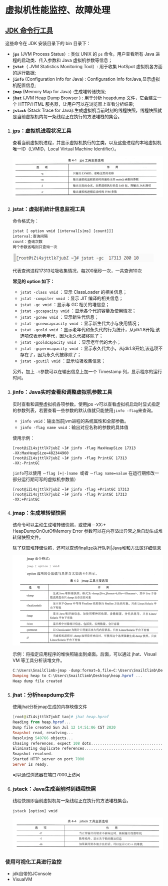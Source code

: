 # 虚拟机性能监控、故障处理

## [JDK 命令行工具](https://snailclimb.gitee.io/javaguide/#/docs/java/jvm/JDK监控和故障处理工具总结?id=jdk-命令行工具)

这些命令在 JDK 安装目录下的 bin 目录下：

- **`jps`** (JVM Process Status）: 类似 UNIX 的 `ps` 命令。用户查看所有 Java 进程的启动类、传入参数和 Java 虚拟机参数等信息；
- **`jstat`**（ JVM Statistics Monitoring Tool）: 用于收集 HotSpot 虚拟机各方面的运行数据;
- **`jinfo`** (Configuration Info for Java) : Configuration Info forJava,显示虚拟机配置信息;
- **`jmap`** (Memory Map for Java) :生成堆转储快照;
- **`jhat`** (JVM Heap Dump Browser ) : 用于分析 heapdump 文件，它会建立一个 HTTP/HTML 服务器，让用户可以在浏览器上查看分析结果;
- **`jstack`** (Stack Trace for Java):生成虚拟机当前时刻的线程快照，线程快照就是当前虚拟机内每一条线程正在执行的方法堆栈的集合。

1. ### jps：虚拟机进程状况工具

   查看当前虚拟机进程，并显示虚拟机执行的主类，以及这些进程的本地虚拟机唯一ID（LVMID，Local Virtual Machine Identifier）。

   ![image-20200712141333426](.\img\image-20200712141333426.png)

2. ### jstat：虚拟机统计信息监视工具

   命令格式为：

   ```
   jstat [ option vmid [interval[s|ms] [count]]]
   interval:查询间隔
   count：查询次数
   两个参数省略则只查询一次
   ```

   ![image-20200712142501442](.\img\image-20200712142501442.png)

   代表查询进程17313垃圾收集情况，每200毫秒一次，一共查询10次

   **常见的 option 如下：**

   - `jstat -class vmid` ：显示 ClassLoader 的相关信息；
   - `jstat -compiler vmid` ：显示 JIT 编译的相关信息；
   - `jstat -gc vmid` ：显示与 GC 相关的堆信息；
   - `jstat -gccapacity vmid` ：显示各个代的容量及使用情况；
   - `jstat -gcnew vmid` ：显示新生代信息；
   - `jstat -gcnewcapcacity vmid` ：显示新生代大小与使用情况；
   - `jstat -gcold vmid` ：显示老年代和永久代的行为统计，从jdk1.8开始,该选项仅表示老年代，因为永久代被移除了；
   - `jstat -gcoldcapacity vmid` ：显示老年代的大小；
   - `jstat -gcpermcapacity vmid` ：显示永久代大小，从jdk1.8开始,该选项不存在了，因为永久代被移除了；
   - `jstat -gcutil vmid` ：显示垃圾收集信息；

   另外，加上 `-t`参数可以在输出信息上加一个 Timestamp 列，显示程序的运行时间。

   

3. ### jinfo：Java实时查看和调整虚拟机参数工具

   实时查看和调整虚拟机各项参数。使用jps -v可以查看虚拟机启动时显式指定的参数列表，若要查看一些参数的默认值就只能使用`jinfo -flag`来查询。

   - `jinfo vmid`：输出当前jvm进程的系统属性和全部参数。
   - `jinfo -flag name vmid`：输出对应名称的参数的具体值

   使用示例：

   ```shell
   [root@iZi4sjttlk7jubZ ~]# jinfo -flag MaxHeapSize 17313
   -XX:MaxHeapSize=482344960
   [root@iZi4sjttlk7jubZ ~]# jinfo -flag PrintGC 17313    
   -XX:-PrintGC
   ```

   `jinfo`可以使用 `－flag [+|-]name `或者 `－flag name=value` 在运行期修改一部分运行期可写的虚拟机参数值）

   ```
   [root@iZi4sjttlk7jubZ ~]# jinfo -flag +PrintGC 17313
   [root@iZi4sjttlk7jubZ ~]# jinfo -flag PrintGC 17313 
   -XX:+PrintGC
   ```

4. ### jmap：生成堆转储快照

   该命令可以主动生成堆转储快照，或使用－XX:+ HeapDumpOnOutOfMemory Error 参数可以在内存溢出异常之后自动生成堆转储快照文件。

   除了获取堆转储快照，还可以查询finalize执行队列|Java堆和方法区详细信息

   ![image-20200712144628714](.\img\image-20200712144628714.png)

   示例：将指定应用程序的堆快照输出到桌面。后面，可以通过 jhat、Visual VM 等工具分析该堆文件。

   ```powershell
   C:\Users\SnailClimb>jmap -dump:format=b,file=C:\Users\SnailClimb\Desktop\heap.hprof 17340
   Dumping heap to C:\Users\SnailClimb\Desktop\heap.hprof ...
   Heap dump file created
   ```

5. ### jhat：分析heapdump文件

   使用jhat分析jmap生成的内存映像文件

   ```powershell
   [root@iZi4sjttlk7jubZ tao]# jhat heap.hprof 
   Reading from heap.hprof...
   Dump file created Sun Jul 12 14:51:06 CST 2020
   Snapshot read, resolving...
   Resolving 540766 objects...
   Chasing references, expect 108 dots............................................................................................................
   Eliminating duplicate references............................................................................................................
   Snapshot resolved.
   Started HTTP server on port 7000
   Server is ready.
   ```

   可以通过浏览器在端口7000上访问

6. ### jstack：Java生成当前时刻线程快照

   线程快照即当前虚拟机每一条线程正在执行的方法堆栈集合。

   `jstack [option] vmid`

   ![image-20200712151549794](.\img\image-20200712151549794.png)

### 使用可视化工具进行监控

- jdk自带的JConsole
- VisualVM